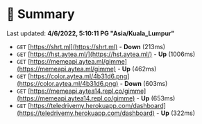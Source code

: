 # 📖 Summary
Last updated: **4/6/2022, 5:10:11 PG "Asia/Kuala_Lumpur"**

- `GET` [https://shrt.ml](https://shrt.ml) - **Down** (213ms)
- `GET` [https://hst.aytea.ml/](https://hst.aytea.ml/) - **Up** (1006ms)
- `GET` [https://memeapi.aytea.ml/gimme](https://memeapi.aytea.ml/gimme) - **Up** (462ms)
- `GET` [https://color.aytea.ml/4b31d6.png](https://color.aytea.ml/4b31d6.png) - **Down** (603ms)
- `GET` [https://memeapi.aytea14.repl.co/gimme](https://memeapi.aytea14.repl.co/gimme) - **Up** (653ms)
- `GET` [https://teledrivemy.herokuapp.com/dashboard](https://teledrivemy.herokuapp.com/dashboard) - **Up** (322ms)
